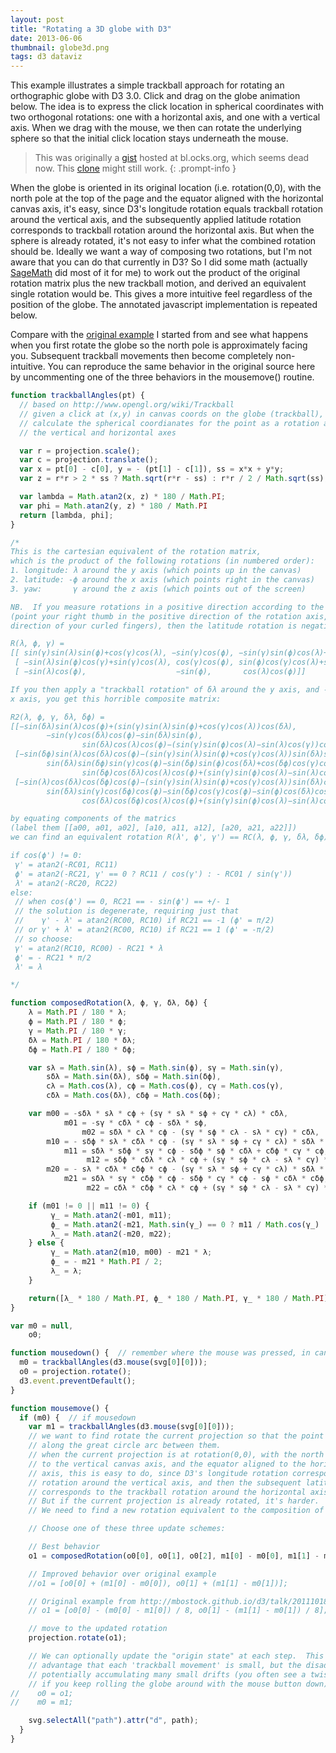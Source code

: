 ```yaml
---
layout: post
title: "Rotating a 3D globe with D3"
date: 2013-06-06
thumbnail: globe3d.png
tags: d3 dataviz
---
```


This example illustrates a simple trackball approach for rotating an orthographic globe with D3 3.0.  Click and drag on the globe animation below.
The idea is to express the click location in spherical coordinates with two orthogonal rotations:
one with a horizontal axis, and one with a vertical axis.
When we drag with the mouse, we then can rotate the underlying sphere so that the initial click location stays underneath the mouse.

<!-- markdownlint-disable MD033 -->

<div id='demo'></div>

> This was originally a [gist][gist] hosted at bl.ocks.org, which seems dead now. This [clone][clone] might still work.
{: .prompt-info }

[gist]: https://gist.github.com/patricksurry/5721459
[clone]: {{site.blocks_url}}/patricksurry/5721459

When the globe is oriented in its original location (i.e. rotation(0,0), with the north pole at the top of the page and the equator aligned with the horizontal canvas axis, it's easy, since D3's longitude rotation equals trackball rotation around the vertical axis, and the subsequently applied latitude rotation corresponds to trackball rotation around the horizontal axis.
But when the sphere is already rotated, it's not easy to infer what the combined rotation should be. Ideally we want a way of composing two rotations, but I'm not aware that you can do that currently in D3?  So I did some math (actually [SageMath][sagemath] did most of it for me) to work out the product of the original rotation matrix plus the new trackball motion, and derived an equivalent single rotation would be. This gives a more intuitive feel regardless of the position of the globe.
The annotated javascript implementation is repeated below.

[sagemath]: https://www.sagemath.org/

Compare with the [original example][original] I started from and see what happens when you first rotate the globe so the north pole is approximately facing you. Subsequent trackball movements then become completely non-intuitive.  You can reproduce the same behavior in the original source here by uncommenting one of the three behaviors in the mousemove() routine.

[original]: http://mbostock.github.io/d3/talk/20111018/azimuthal.html

<!-- markdownlint-disable MD018 MD037 MD052 -->

<style>
#demo svg {
    display: block;
    margin: 30px auto;
}
.globe {
    fill: lavender;
    stroke: #333;
}
</style>
<script src="http://d3js.org/d3.v3.min.js"></script>
<script src="http://d3js.org/topojson.v1.min.js"></script>
<script>
var radius = 250;

var projection = d3.geo.orthographic()
    .scale(radius)
    .translate([radius, radius])
    .clipAngle(90);

var svg = d3.select("#demo").append("svg")
    .attr("width", radius * 2)
    .attr("height", radius * 2)
    .on("mousedown", mousedown)
    .on("mousemove", mousemove)
    .on("mouseup", mouseup);

svg.append("circle")
    .attr('class', 'globe')
    .attr("cx", radius)
    .attr("cy", radius)
    .attr("r", radius);

var path = d3.geo.path()
    .projection(projection);

d3.json("/assets/data/world-countries.json", function(collection) {
  svg.selectAll("path")
      .data(collection.features)
    .enter().append("svg:path")
      .attr("d", path);
});

function trackballAngles(pt) {
  // based on http://www.opengl.org/wiki/Trackball
  // given a click at (x,y) in canvas coords on the globe (trackball),
  // calculate the spherical coordianates for the point as a rotation around
  // the vertical and horizontal axes

  var r = projection.scale();
  var c = projection.translate();
  var x = pt[0] - c[0], y = - (pt[1] - c[1]), ss = x*x + y*y;
  var z = r*r > 2 * ss ? Math.sqrt(r*r - ss) : r*r / 2 / Math.sqrt(ss);

  var lambda = Math.atan2(x, z) * 180 / Math.PI;
  var phi = Math.atan2(y, z) * 180 / Math.PI
  return [lambda, phi];
}

/*
This is the cartesian equivalent of the rotation matrix,
which is the product of the following rotations (in numbered order):
1. longitude: λ around the y axis (which points up in the canvas)
2. latitude: -ϕ around the x axis (which points right in the canvas)
3. yaw:       γ around the z axis (which points out of the screen)

NB.  If you measure rotations in a positive direction according to the right-hand rule
(point your right thumb in the positive direction of the rotation axis, and rotate in the
direction of your curled fingers), then the latitude rotation is negative.

R(λ, ϕ, γ) =
[[ sin(γ)sin(λ)sin(ϕ)+cos(γ)cos(λ), −sin(γ)cos(ϕ), −sin(γ)sin(ϕ)cos(λ)+sin(λ)cos(γ)],
 [ −sin(λ)sin(ϕ)cos(γ)+sin(γ)cos(λ), cos(γ)cos(ϕ), sin(ϕ)cos(γ)cos(λ)+sin(γ)sin(λ)],
 [ −sin(λ)cos(ϕ),                    −sin(ϕ),       cos(λ)cos(ϕ)]]

If you then apply a "trackball rotation" of δλ around the y axis, and -δϕ around the
x axis, you get this horrible composite matrix:

R2(λ, ϕ, γ, δλ, δϕ) =
[[−sin(δλ)sin(λ)cos(ϕ)+(sin(γ)sin(λ)sin(ϕ)+cos(γ)cos(λ))cos(δλ),
        −sin(γ)cos(δλ)cos(ϕ)−sin(δλ)sin(ϕ),
                sin(δλ)cos(λ)cos(ϕ)−(sin(γ)sin(ϕ)cos(λ)−sin(λ)cos(γ))cos(δλ)],
 [−sin(δϕ)sin(λ)cos(δλ)cos(ϕ)−(sin(γ)sin(λ)sin(ϕ)+cos(γ)cos(λ))sin(δλ)sin(δϕ)−(sin(λ)sin(ϕ)cos(γ)−sin(γ)cos(λ))cos(δϕ),
        sin(δλ)sin(δϕ)sin(γ)cos(ϕ)−sin(δϕ)sin(ϕ)cos(δλ)+cos(δϕ)cos(γ)cos(ϕ),
                sin(δϕ)cos(δλ)cos(λ)cos(ϕ)+(sin(γ)sin(ϕ)cos(λ)−sin(λ)cos(γ))sin(δλ)sin(δϕ)+(sin(ϕ)cos(γ)cos(λ)+sin(γ)sin(λ))cos(δϕ)],
 [−sin(λ)cos(δλ)cos(δϕ)cos(ϕ)−(sin(γ)sin(λ)sin(ϕ)+cos(γ)cos(λ))sin(δλ)cos(δϕ)+(sin(λ)sin(ϕ)cos(γ)−sin(γ)cos(λ))sin(δϕ),
        sin(δλ)sin(γ)cos(δϕ)cos(ϕ)−sin(δϕ)cos(γ)cos(ϕ)−sin(ϕ)cos(δλ)cos(δϕ),
                cos(δλ)cos(δϕ)cos(λ)cos(ϕ)+(sin(γ)sin(ϕ)cos(λ)−sin(λ)cos(γ))sin(δλ)cos(δϕ)−(sin(ϕ)cos(γ)cos(λ)+sin(γ)sin(λ))sin(δϕ)]]

by equating components of the matrics
(label them [[a00, a01, a02], [a10, a11, a12], [a20, a21, a22]])
we can find an equivalent rotation R(λ', ϕ', γ') == RC(λ, ϕ, γ, δλ, δϕ) :

if cos(ϕ') != 0:
 γ' = atan2(-RC01, RC11)
 ϕ' = atan2(-RC21, γ' == 0 ? RC11 / cos(γ') : - RC01 / sin(γ'))
 λ' = atan2(-RC20, RC22)
else:
 // when cos(ϕ') == 0, RC21 == - sin(ϕ') == +/- 1
 // the solution is degenerate, requiring just that
 //    γ' - λ' = atan2(RC00, RC10) if RC21 == -1 (ϕ' = π/2)
 // or γ' + λ' = atan2(RC00, RC10) if RC21 == 1 (ϕ' = -π/2)
 // so choose:
 γ' = atan2(RC10, RC00) - RC21 * λ
 ϕ' = - RC21 * π/2
 λ' = λ

*/

function composedRotation(λ, ϕ, γ, δλ, δϕ) {
    λ = Math.PI / 180 * λ;
    ϕ = Math.PI / 180 * ϕ;
    γ = Math.PI / 180 * γ;
    δλ = Math.PI / 180 * δλ;
    δϕ = Math.PI / 180 * δϕ;

    var sλ = Math.sin(λ), sϕ = Math.sin(ϕ), sγ = Math.sin(γ),
        sδλ = Math.sin(δλ), sδϕ = Math.sin(δϕ),
        cλ = Math.cos(λ), cϕ = Math.cos(ϕ), cγ = Math.cos(γ),
        cδλ = Math.cos(δλ), cδϕ = Math.cos(δϕ);

    var m00 = -sδλ * sλ * cϕ + (sγ * sλ * sϕ + cγ * cλ) * cδλ,
            m01 = -sγ * cδλ * cϕ - sδλ * sϕ,
                m02 = sδλ * cλ * cϕ - (sγ * sϕ * cλ - sλ * cγ) * cδλ,
        m10 = - sδϕ * sλ * cδλ * cϕ - (sγ * sλ * sϕ + cγ * cλ) * sδλ * sδϕ - (sλ * sϕ * cγ - sγ * cλ) * cδϕ,
            m11 = sδλ * sδϕ * sγ * cϕ - sδϕ * sϕ * cδλ + cδϕ * cγ * cϕ,
                 m12 = sδϕ * cδλ * cλ * cϕ + (sγ * sϕ * cλ - sλ * cγ) * sδλ * sδϕ + (sϕ * cγ * cλ + sγ * sλ) * cδϕ,
        m20 = - sλ * cδλ * cδϕ * cϕ - (sγ * sλ * sϕ + cγ * cλ) * sδλ * cδϕ + (sλ * sϕ * cγ - sγ * cλ) * sδϕ,
            m21 = sδλ * sγ * cδϕ * cϕ - sδϕ * cγ * cϕ - sϕ * cδλ * cδϕ,
                 m22 = cδλ * cδϕ * cλ * cϕ + (sγ * sϕ * cλ - sλ * cγ) * sδλ * cδϕ - (sϕ * cγ * cλ + sγ * sλ) * sδϕ;

    if (m01 != 0 || m11 != 0) {
         γ_ = Math.atan2(-m01, m11);
         ϕ_ = Math.atan2(-m21, Math.sin(γ_) == 0 ? m11 / Math.cos(γ_) : - m01 / Math.sin(γ_));
         λ_ = Math.atan2(-m20, m22);
    } else {
         γ_ = Math.atan2(m10, m00) - m21 * λ;
         ϕ_ = - m21 * Math.PI / 2;
         λ_ = λ;
    }

    return([λ_ * 180 / Math.PI, ϕ_ * 180 / Math.PI, γ_ * 180 / Math.PI]);
}

var m0 = null,
    o0;

function mousedown() {  // remember where the mouse was pressed, in canvas coords
  m0 = trackballAngles(d3.mouse(svg[0][0]));
  o0 = projection.rotate();
  d3.event.preventDefault();
}

function mousemove() {
  if (m0) {  // if mousedown
    var m1 = trackballAngles(d3.mouse(svg[0][0]));
    // we want to find rotate the current projection so that the point at m0 rotates to m1
    // along the great circle arc between them.
    // when the current projection is at rotation(0,0), with the north pole aligned
    // to the vertical canvas axis, and the equator aligned to the horizontal canvas
    // axis, this is easy to do, since D3's longitude rotation corresponds to trackball
    // rotation around the vertical axis, and then the subsequent latitude rotation
    // corresponds to the trackball rotation around the horizontal axis.
    // But if the current projection is already rotated, it's harder.
    // We need to find a new rotation equivalent to the composition of both

    // Choose one of these three update schemes:

    // Best behavior
    o1 = composedRotation(o0[0], o0[1], o0[2], m1[0] - m0[0], m1[1] - m0[1])

    // Improved behavior over original example
    //o1 = [o0[0] + (m1[0] - m0[0]), o0[1] + (m1[1] - m0[1])];

    // Original example from http://mbostock.github.io/d3/talk/20111018/azimuthal.html
    // o1 = [o0[0] - (m0[0] - m1[0]) / 8, o0[1] - (m1[1] - m0[1]) / 8];

    // move to the updated rotation
    projection.rotate(o1);

    // We can optionally update the "origin state" at each step.  This has the
    // advantage that each 'trackball movement' is small, but the disadvantage of
    // potentially accumulating many small drifts (you often see a twist creeping in
    // if you keep rolling the globe around with the mouse button down)
//    o0 = o1;
//    m0 = m1;

    svg.selectAll("path").attr("d", path);
  }
}

function mouseup() {
  if (m0) {
    mousemove();
    m0 = null;
  }
}
</script>

```js
function trackballAngles(pt) {
  // based on http://www.opengl.org/wiki/Trackball
  // given a click at (x,y) in canvas coords on the globe (trackball),
  // calculate the spherical coordianates for the point as a rotation around
  // the vertical and horizontal axes

  var r = projection.scale();
  var c = projection.translate();
  var x = pt[0] - c[0], y = - (pt[1] - c[1]), ss = x*x + y*y;
  var z = r*r > 2 * ss ? Math.sqrt(r*r - ss) : r*r / 2 / Math.sqrt(ss);

  var lambda = Math.atan2(x, z) * 180 / Math.PI;
  var phi = Math.atan2(y, z) * 180 / Math.PI
  return [lambda, phi];
}

/*
This is the cartesian equivalent of the rotation matrix,
which is the product of the following rotations (in numbered order):
1. longitude: λ around the y axis (which points up in the canvas)
2. latitude: -ϕ around the x axis (which points right in the canvas)
3. yaw:       γ around the z axis (which points out of the screen)

NB.  If you measure rotations in a positive direction according to the right-hand rule
(point your right thumb in the positive direction of the rotation axis, and rotate in the
direction of your curled fingers), then the latitude rotation is negative.

R(λ, ϕ, γ) =
[[ sin(γ)sin(λ)sin(ϕ)+cos(γ)cos(λ), −sin(γ)cos(ϕ), −sin(γ)sin(ϕ)cos(λ)+sin(λ)cos(γ)],
 [ −sin(λ)sin(ϕ)cos(γ)+sin(γ)cos(λ), cos(γ)cos(ϕ), sin(ϕ)cos(γ)cos(λ)+sin(γ)sin(λ)],
 [ −sin(λ)cos(ϕ),                    −sin(ϕ),       cos(λ)cos(ϕ)]]

If you then apply a "trackball rotation" of δλ around the y axis, and -δϕ around the
x axis, you get this horrible composite matrix:

R2(λ, ϕ, γ, δλ, δϕ) =
[[−sin(δλ)sin(λ)cos(ϕ)+(sin(γ)sin(λ)sin(ϕ)+cos(γ)cos(λ))cos(δλ),
        −sin(γ)cos(δλ)cos(ϕ)−sin(δλ)sin(ϕ),
                sin(δλ)cos(λ)cos(ϕ)−(sin(γ)sin(ϕ)cos(λ)−sin(λ)cos(γ))cos(δλ)],
 [−sin(δϕ)sin(λ)cos(δλ)cos(ϕ)−(sin(γ)sin(λ)sin(ϕ)+cos(γ)cos(λ))sin(δλ)sin(δϕ)−(sin(λ)sin(ϕ)cos(γ)−sin(γ)cos(λ))cos(δϕ),
        sin(δλ)sin(δϕ)sin(γ)cos(ϕ)−sin(δϕ)sin(ϕ)cos(δλ)+cos(δϕ)cos(γ)cos(ϕ),
                sin(δϕ)cos(δλ)cos(λ)cos(ϕ)+(sin(γ)sin(ϕ)cos(λ)−sin(λ)cos(γ))sin(δλ)sin(δϕ)+(sin(ϕ)cos(γ)cos(λ)+sin(γ)sin(λ))cos(δϕ)],
 [−sin(λ)cos(δλ)cos(δϕ)cos(ϕ)−(sin(γ)sin(λ)sin(ϕ)+cos(γ)cos(λ))sin(δλ)cos(δϕ)+(sin(λ)sin(ϕ)cos(γ)−sin(γ)cos(λ))sin(δϕ),
        sin(δλ)sin(γ)cos(δϕ)cos(ϕ)−sin(δϕ)cos(γ)cos(ϕ)−sin(ϕ)cos(δλ)cos(δϕ),
                cos(δλ)cos(δϕ)cos(λ)cos(ϕ)+(sin(γ)sin(ϕ)cos(λ)−sin(λ)cos(γ))sin(δλ)cos(δϕ)−(sin(ϕ)cos(γ)cos(λ)+sin(γ)sin(λ))sin(δϕ)]]

by equating components of the matrics
(label them [[a00, a01, a02], [a10, a11, a12], [a20, a21, a22]])
we can find an equivalent rotation R(λ', ϕ', γ') == RC(λ, ϕ, γ, δλ, δϕ) :

if cos(ϕ') != 0:
 γ' = atan2(-RC01, RC11)
 ϕ' = atan2(-RC21, γ' == 0 ? RC11 / cos(γ') : - RC01 / sin(γ'))
 λ' = atan2(-RC20, RC22)
else:
 // when cos(ϕ') == 0, RC21 == - sin(ϕ') == +/- 1
 // the solution is degenerate, requiring just that
 //    γ' - λ' = atan2(RC00, RC10) if RC21 == -1 (ϕ' = π/2)
 // or γ' + λ' = atan2(RC00, RC10) if RC21 == 1 (ϕ' = -π/2)
 // so choose:
 γ' = atan2(RC10, RC00) - RC21 * λ
 ϕ' = - RC21 * π/2
 λ' = λ

*/

function composedRotation(λ, ϕ, γ, δλ, δϕ) {
    λ = Math.PI / 180 * λ;
    ϕ = Math.PI / 180 * ϕ;
    γ = Math.PI / 180 * γ;
    δλ = Math.PI / 180 * δλ;
    δϕ = Math.PI / 180 * δϕ;

    var sλ = Math.sin(λ), sϕ = Math.sin(ϕ), sγ = Math.sin(γ),
        sδλ = Math.sin(δλ), sδϕ = Math.sin(δϕ),
        cλ = Math.cos(λ), cϕ = Math.cos(ϕ), cγ = Math.cos(γ),
        cδλ = Math.cos(δλ), cδϕ = Math.cos(δϕ);

    var m00 = -sδλ * sλ * cϕ + (sγ * sλ * sϕ + cγ * cλ) * cδλ,
            m01 = -sγ * cδλ * cϕ - sδλ * sϕ,
                m02 = sδλ * cλ * cϕ - (sγ * sϕ * cλ - sλ * cγ) * cδλ,
        m10 = - sδϕ * sλ * cδλ * cϕ - (sγ * sλ * sϕ + cγ * cλ) * sδλ * sδϕ - (sλ * sϕ * cγ - sγ * cλ) * cδϕ,
            m11 = sδλ * sδϕ * sγ * cϕ - sδϕ * sϕ * cδλ + cδϕ * cγ * cϕ,
                 m12 = sδϕ * cδλ * cλ * cϕ + (sγ * sϕ * cλ - sλ * cγ) * sδλ * sδϕ + (sϕ * cγ * cλ + sγ * sλ) * cδϕ,
        m20 = - sλ * cδλ * cδϕ * cϕ - (sγ * sλ * sϕ + cγ * cλ) * sδλ * cδϕ + (sλ * sϕ * cγ - sγ * cλ) * sδϕ,
            m21 = sδλ * sγ * cδϕ * cϕ - sδϕ * cγ * cϕ - sϕ * cδλ * cδϕ,
                 m22 = cδλ * cδϕ * cλ * cϕ + (sγ * sϕ * cλ - sλ * cγ) * sδλ * cδϕ - (sϕ * cγ * cλ + sγ * sλ) * sδϕ;

    if (m01 != 0 || m11 != 0) {
         γ_ = Math.atan2(-m01, m11);
         ϕ_ = Math.atan2(-m21, Math.sin(γ_) == 0 ? m11 / Math.cos(γ_) : - m01 / Math.sin(γ_));
         λ_ = Math.atan2(-m20, m22);
    } else {
         γ_ = Math.atan2(m10, m00) - m21 * λ;
         ϕ_ = - m21 * Math.PI / 2;
         λ_ = λ;
    }

    return([λ_ * 180 / Math.PI, ϕ_ * 180 / Math.PI, γ_ * 180 / Math.PI]);
}

var m0 = null,
    o0;

function mousedown() {  // remember where the mouse was pressed, in canvas coords
  m0 = trackballAngles(d3.mouse(svg[0][0]));
  o0 = projection.rotate();
  d3.event.preventDefault();
}

function mousemove() {
  if (m0) {  // if mousedown
    var m1 = trackballAngles(d3.mouse(svg[0][0]));
    // we want to find rotate the current projection so that the point at m0 rotates to m1
    // along the great circle arc between them.
    // when the current projection is at rotation(0,0), with the north pole aligned
    // to the vertical canvas axis, and the equator aligned to the horizontal canvas
    // axis, this is easy to do, since D3's longitude rotation corresponds to trackball
    // rotation around the vertical axis, and then the subsequent latitude rotation
    // corresponds to the trackball rotation around the horizontal axis.
    // But if the current projection is already rotated, it's harder.
    // We need to find a new rotation equivalent to the composition of both

    // Choose one of these three update schemes:

    // Best behavior
    o1 = composedRotation(o0[0], o0[1], o0[2], m1[0] - m0[0], m1[1] - m0[1])

    // Improved behavior over original example
    //o1 = [o0[0] + (m1[0] - m0[0]), o0[1] + (m1[1] - m0[1])];

    // Original example from http://mbostock.github.io/d3/talk/20111018/azimuthal.html
    // o1 = [o0[0] - (m0[0] - m1[0]) / 8, o0[1] - (m1[1] - m0[1]) / 8];

    // move to the updated rotation
    projection.rotate(o1);

    // We can optionally update the "origin state" at each step.  This has the
    // advantage that each 'trackball movement' is small, but the disadvantage of
    // potentially accumulating many small drifts (you often see a twist creeping in
    // if you keep rolling the globe around with the mouse button down)
//    o0 = o1;
//    m0 = m1;

    svg.selectAll("path").attr("d", path);
  }
}
```
